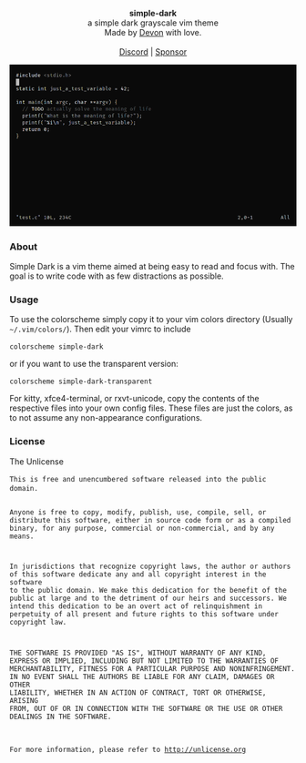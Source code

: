 <div id="header">
    <p align="center">
      <b>simple-dark</b><br>
	  <span font-size="16px">a simple dark grayscale vim theme</span><br>
      <span font-size="12px">Made by <a href="http://tek256.com">Devon</a> with love.</span><br><br>
      <span><a href="https://discordapp.com/invite/63GvpMh">Discord</a> | <a href="https://github.com/sponsors/tek256">Sponsor</a></span>
    </p>
</div>
<div id="about">
	<img src="screenshot.png" alt="simple-dark-screenshot"/>
	<h3>About</h3>
	<p>Simple Dark is a vim theme aimed at being easy to read and focus with. The goal is to write code with as few distractions as possible.    
	</p>
</div>
<div id="usage">
<h3>Usage</h3>
<p>To use the colorscheme simply copy it to your vim colors directory (Usually <code>~/.vim/colors/</code>). Then edit your vimrc to include <pre><code>colorscheme simple-dark</code></pre> or if you want to use the transparent version: <pre><code>colorscheme simple-dark-transparent</code></pre></p>
<p>For kitty, xfce4-terminal, or rxvt-unicode, copy the contents of the respective files into your own config files. These files are just the colors, as to not assume any non-appearance configurations.</p>
</div>
<div id="license">
	<h3>License</h3>
	<p>The Unlicense</p>
<pre><code>This is free and unencumbered software released into the public domain.

Anyone is free to copy, modify, publish, use, compile, sell, or
distribute this software, either in source code form or as a compiled
binary, for any purpose, commercial or non-commercial, and by any
means.

In jurisdictions that recognize copyright laws, the author or authors
of this software dedicate any and all copyright interest in the
software to the public domain. We make this dedication for the benefit
of the public at large and to the detriment of our heirs and
successors. We intend this dedication to be an overt act of
relinquishment in perpetuity of all present and future rights to this
software under copyright law.

THE SOFTWARE IS PROVIDED "AS IS", WITHOUT WARRANTY OF ANY KIND,
EXPRESS OR IMPLIED, INCLUDING BUT NOT LIMITED TO THE WARRANTIES OF
MERCHANTABILITY, FITNESS FOR A PARTICULAR PURPOSE AND NONINFRINGEMENT.
IN NO EVENT SHALL THE AUTHORS BE LIABLE FOR ANY CLAIM, DAMAGES OR
OTHER LIABILITY, WHETHER IN AN ACTION OF CONTRACT, TORT OR OTHERWISE,
ARISING FROM, OUT OF OR IN CONNECTION WITH THE SOFTWARE OR THE USE OR
OTHER DEALINGS IN THE SOFTWARE.

For more information, please refer to <http://unlicense.org></code></pre></div>
